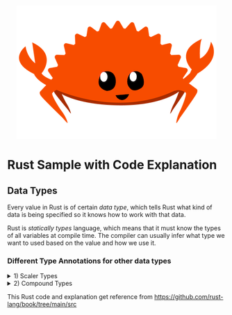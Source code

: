 <div align="center">
  <img src="./img/rustacean-flat-happy.png" alt="Rust Logo" >
</div>

# Rust Sample with Code Explanation
## Data Types
Every value in Rust is of certain *data type*, which tells Rust what kind of data is being specified so it knows how to work with that data.

Rust is *statically types* language, which means that it must know the types of all variables at compile time. The compiler can usually infer what type we want to used based on the value and how we use it.

### Different Type Annotations for other data types
<details>
  <summary>1) Scaler Types </summary>
  
  - **Integer Types**
    An *integer* is a number without a fractional component. 
    
    ![image](https://github.com/user-attachments/assets/7eb12391-3e57-4041-80a0-2ad310acd7e5)
    
    Each variant can be either signed or unsigned and has an explicit size.

    ![image](https://github.com/user-attachments/assets/0588b9e2-2e4e-402e-a940-04a82f1eea5c)

```rust
  fn main() {
       let x = 2.0; // f64
       let y: f32 = 3.0; // f32
  }
  ```
  - **Floating-Point Types**
    Rust's floatin-point type are *f32* and *f64*, which are 32 bits and 64 bits in size, respectively. The default type is *f64* on modern CPUs.
```rust
  fn main() {
 let x = 2.0; // f64
 let y: f32 = 3.0; // f32
 }
 ```
 Floating-point numbers are represented according to the IEEE-754 standard. The f32 type is
 a single-precision float, and f64 has double precision.
  - **Numeric Operations**
    Rust supports the basic mathematical operations you’d expect for all the number types:
 addition, subtraction, multiplication, division, and remainder. Integer division truncates
 toward zero to the nearest integer.
```rust
 fn main() {
 // addition
 let sum = 5 + 10;
 // subtraction
 let difference = 95.5 - 4.3;
 // multiplication
 let product = 4 * 30;
 // division
 let quotient = 56.7 / 32.2;
 let truncated = -5 / 3; // Results in -1
 // remainder
 let remainder = 43 % 5;
 }
```
  - **The Boolean Type**
    As in most other programming languages, a Boolean type in Rust has two possible values: *tru* and *false* With one byte in size.
```rust
fn main() {
 let t = true;
 let f: bool = false; // with explicit type annotation
 }
```
  - **The Character Type**
    Rust's *char* type sis the language's most primitive alphabetic type.
```rust
fn main() {
 let c = 'z';
 let z: char = 'ℤ'; // with explicit type annotation
 let heart_eyed_cat = '�
 ��
 ��
 ��
 �';
 }
```
Rust's *char* type is four bytes in size and represents a Unicode Scalar Value, Which mean it can represent a lot more than just ASCII.
</details>

<details>
  <summary>2) Compound Types </summary>
  <br>
 * The Tuple Type
  * The Array Type
</details>
     
This Rust code and explanation get reference from https://github.com/rust-lang/book/tree/main/src
